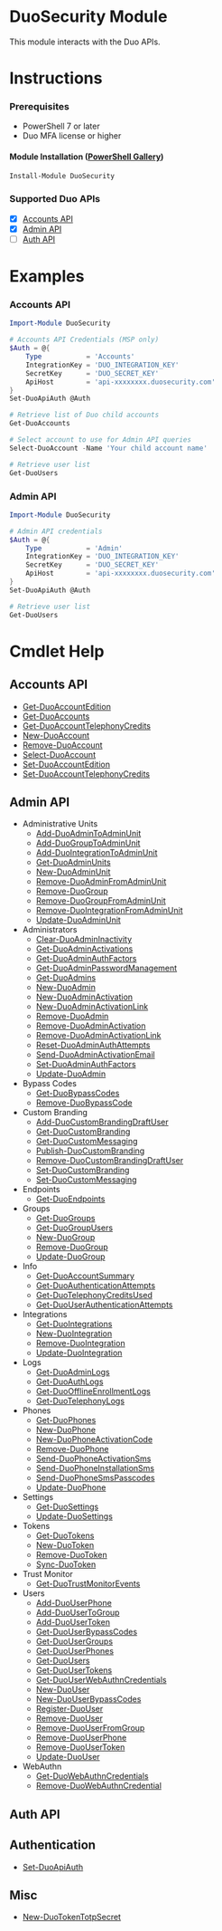 # DuoSecurity Module

This module interacts with the Duo APIs.

# Instructions

### Prerequisites

- PowerShell 7 or later
- Duo MFA license or higher

#### Module Installation ([PowerShell Gallery](https://www.powershellgallery.com/packages/DuoSecurity))

```powershell
Install-Module DuoSecurity
```

### Supported Duo APIs

- [X] [Accounts API](https://duo.com/docs/accountsapi)
- [X] [Admin API](https://duo.com/docs/adminapi)
- [ ] [Auth API](https://duo.com/docs/authapi)

# Examples

### Accounts API
```powershell
Import-Module DuoSecurity

# Accounts API Credentials (MSP only)
$Auth = @{
    Type           = 'Accounts'
    IntegrationKey = 'DUO_INTEGRATION_KEY'
    SecretKey      = 'DUO_SECRET_KEY'
    ApiHost        = 'api-xxxxxxxx.duosecurity.com'
}
Set-DuoApiAuth @Auth

# Retrieve list of Duo child accounts
Get-DuoAccounts

# Select account to use for Admin API queries
Select-DuoAccount -Name 'Your child account name'

# Retrieve user list
Get-DuoUsers
```

### Admin API
```powershell
Import-Module DuoSecurity

# Admin API credentials
$Auth = @{
    Type           = 'Admin'
    IntegrationKey = 'DUO_INTEGRATION_KEY'
    SecretKey      = 'DUO_SECRET_KEY'
    ApiHost        = 'api-xxxxxxxx.duosecurity.com'
}
Set-DuoApiAuth @Auth

# Retrieve user list
Get-DuoUsers
```

# Cmdlet Help

## Accounts API
- [Get-DuoAccountEdition](./Docs/Get-DuoAccountEdition.md)
- [Get-DuoAccounts](./Docs/Get-DuoAccounts.md)
- [Get-DuoAccountTelephonyCredits](./Docs/Get-DuoAccountTelephonyCredits.md)
- [New-DuoAccount](./Docs/New-DuoAccount.md)
- [Remove-DuoAccount](./Docs/Remove-DuoAccount.md)
- [Select-DuoAccount](./Docs/Select-DuoAccount.md)
- [Set-DuoAccountEdition](./Docs/Set-DuoAccountEdition.md)
- [Set-DuoAccountTelephonyCredits](./Docs/Set-DuoAccountTelephonyCredits.md)
## Admin API
- Administrative Units
  - [Add-DuoAdminToAdminUnit](./Docs/Add-DuoAdminToAdminUnit.md)
  - [Add-DuoGroupToAdminUnit](./Docs/Add-DuoGroupToAdminUnit.md)
  - [Add-DuoIntegrationToAdminUnit](./Docs/Add-DuoIntegrationToAdminUnit.md)
  - [Get-DuoAdminUnits](./Docs/Get-DuoAdminUnits.md)
  - [New-DuoAdminUnit](./Docs/New-DuoAdminUnit.md)
  - [Remove-DuoAdminFromAdminUnit](./Docs/Remove-DuoAdminFromAdminUnit.md)
  - [Remove-DuoGroup](./Docs/Remove-DuoGroup.md)
  - [Remove-DuoGroupFromAdminUnit](./Docs/Remove-DuoGroupFromAdminUnit.md)
  - [Remove-DuoIntegrationFromAdminUnit](./Docs/Remove-DuoIntegrationFromAdminUnit.md) 
  - [Update-DuoAdminUnit](./Docs/Update-DuoAdminUnit.md)
- Administrators
  - [Clear-DuoAdminInactivity](./Docs/Clear-DuoAdminInactivity.md)
  - [Get-DuoAdminActivations](./Docs/Get-DuoAdminActivations.md)
  - [Get-DuoAdminAuthFactors](./Docs/Get-DuoAdminAuthFactors.md)
  - [Get-DuoAdminPasswordManagement](./Docs/Get-DuoAdminPasswordManagement.md)
  - [Get-DuoAdmins](./Docs/Get-DuoAdmins.md)
  - [New-DuoAdmin](./Docs/New-DuoAdmin.md)
  - [New-DuoAdminActivation](./Docs/New-DuoAdminActivation.md)
  - [New-DuoAdminActivationLink](./Docs/New-DuoAdminActivationLink.md)
  - [Remove-DuoAdmin](./Docs/Remove-DuoAdmin.md)
  - [Remove-DuoAdminActivation](./Docs/Remove-DuoAdminActivation.md)
  - [Remove-DuoAdminActivationLink](./Docs/Remove-DuoAdminActivationLink.md)
  - [Reset-DuoAdminAuthAttempts](./Docs/Reset-DuoAdminAuthAttempts.md)
  - [Send-DuoAdminActivationEmail](./Docs/Send-DuoAdminActivationEmail.md)
  - [Set-DuoAdminAuthFactors](./Docs/Set-DuoAdminAuthFactors.md)
  - [Update-DuoAdmin](./Docs/Update-DuoAdmin.md)
- Bypass Codes
  - [Get-DuoBypassCodes](./Docs/Get-DuoBypassCodes.md)
  - [Remove-DuoBypassCode](./Docs/Remove-DuoBypassCode.md)
- Custom Branding
  - [Add-DuoCustomBrandingDraftUser](./Docs/Add-DuoCustomBrandingDraftUser.md)
  - [Get-DuoCustomBranding](./Docs/Get-DuoCustomBranding.md)
  - [Get-DuoCustomMessaging](./Docs/Get-DuoCustomMessaging.md)
  - [Publish-DuoCustomBranding](./Docs/Publish-DuoCustomBranding.md)
  - [Remove-DuoCustomBrandingDraftUser](./Docs/Remove-DuoCustomBrandingDraftUser.md)   
  - [Set-DuoCustomBranding](./Docs/Set-DuoCustomBranding.md)
  - [Set-DuoCustomMessaging](./Docs/Set-DuoCustomMessaging.md)
- Endpoints
  - [Get-DuoEndpoints](./Docs/Get-DuoEndpoints.md)
- Groups
  - [Get-DuoGroups](./Docs/Get-DuoGroups.md)
  - [Get-DuoGroupUsers](./Docs/Get-DuoGroupUsers.md)
  - [New-DuoGroup](./Docs/New-DuoGroup.md)
  - [Remove-DuoGroup](./Docs/Remove-DuoGroup.md)
  - [Update-DuoGroup](./Docs/Update-DuoGroup.md)
- Info
  - [Get-DuoAccountSummary](./Docs/Get-DuoAccountSummary.md)
  - [Get-DuoAuthenticationAttempts](./Docs/Get-DuoAuthenticationAttempts.md)
  - [Get-DuoTelephonyCreditsUsed](./Docs/Get-DuoTelephonyCreditsUsed.md)
  - [Get-DuoUserAuthenticationAttempts](./Docs/Get-DuoUserAuthenticationAttempts.md)   
- Integrations
  - [Get-DuoIntegrations](./Docs/Get-DuoIntegrations.md)
  - [New-DuoIntegration](./Docs/New-DuoIntegration.md)
  - [Remove-DuoIntegration](./Docs/Remove-DuoIntegration.md)
  - [Update-DuoIntegration](./Docs/Update-DuoIntegration.md)
- Logs
  - [Get-DuoAdminLogs](./Docs/Get-DuoAdminLogs.md)
  - [Get-DuoAuthLogs](./Docs/Get-DuoAuthLogs.md)
  - [Get-DuoOfflineEnrollmentLogs](./Docs/Get-DuoOfflineEnrollmentLogs.md)
  - [Get-DuoTelephonyLogs](./Docs/Get-DuoTelephonyLogs.md)
- Phones
  - [Get-DuoPhones](./Docs/Get-DuoPhones.md)
  - [New-DuoPhone](./Docs/New-DuoPhone.md)
  - [New-DuoPhoneActivationCode](./Docs/New-DuoPhoneActivationCode.md)
  - [Remove-DuoPhone](./Docs/Remove-DuoPhone.md)
  - [Send-DuoPhoneActivationSms](./Docs/Send-DuoPhoneActivationSms.md)
  - [Send-DuoPhoneInstallationSms](./Docs/Send-DuoPhoneInstallationSms.md)
  - [Send-DuoPhoneSmsPasscodes](./Docs/Send-DuoPhoneSmsPasscodes.md)
  - [Update-DuoPhone](./Docs/Update-DuoPhone.md)
- Settings
  - [Get-DuoSettings](./Docs/Get-DuoSettings.md)
  - [Update-DuoSettings](./Docs/Update-DuoSettings.md)
- Tokens
  - [Get-DuoTokens](./Docs/Get-DuoTokens.md)
  - [New-DuoToken](./Docs/New-DuoToken.md)
  - [Remove-DuoToken](./Docs/Remove-DuoToken.md)
  - [Sync-DuoToken](./Docs/Sync-DuoToken.md)
- Trust Monitor
  - [Get-DuoTrustMonitorEvents](./Docs/Get-DuoTrustMonitorEvents.md)
- Users
  - [Add-DuoUserPhone](./Docs/Add-DuoUserPhone.md)
  - [Add-DuoUserToGroup](./Docs/Add-DuoUserToGroup.md)
  - [Add-DuoUserToken](./Docs/Add-DuoUserToken.md)
  - [Get-DuoUserBypassCodes](./Docs/Get-DuoUserBypassCodes.md)
  - [Get-DuoUserGroups](./Docs/Get-DuoUserGroups.md)
  - [Get-DuoUserPhones](./Docs/Get-DuoUserPhones.md)
  - [Get-DuoUsers](./Docs/Get-DuoUsers.md)
  - [Get-DuoUserTokens](./Docs/Get-DuoUserTokens.md)
  - [Get-DuoUserWebAuthnCredentials](./Docs/Get-DuoUserWebAuthnCredentials.md)
  - [New-DuoUser](./Docs/New-DuoUser.md)
  - [New-DuoUserBypassCodes](./Docs/New-DuoUserBypassCodes.md)
  - [Register-DuoUser](./Docs/Register-DuoUser.md)
  - [Remove-DuoUser](./Docs/Remove-DuoUser.md)
  - [Remove-DuoUserFromGroup](./Docs/Remove-DuoUserFromGroup.md)
  - [Remove-DuoUserPhone](./Docs/Remove-DuoUserPhone.md)
  - [Remove-DuoUserToken](./Docs/Remove-DuoUserToken.md)
  - [Update-DuoUser](./Docs/Update-DuoUser.md)
- WebAuthn
  - [Get-DuoWebAuthnCredentials](./Docs/Get-DuoWebAuthnCredentials.md)
  - [Remove-DuoWebAuthnCredential](./Docs/Remove-DuoWebAuthnCredential.md)
## Auth API
## Authentication
- [Set-DuoApiAuth](./Docs/Set-DuoApiAuth.md)
## Misc
- [New-DuoTokenTotpSecret](./Docs/New-DuoTokenTotpSecret.md)

